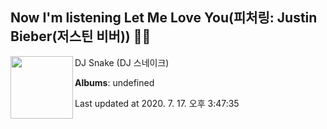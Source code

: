 ## Now I'm listening Let Me Love You(피처링: Justin Bieber(저스틴 비버)) 🎵🎵

[<img align="left" width="100" src="https://i.ytimg.com/vi/euCqAq6BRa4/sddefault.jpg?sqp=-oaymwEWCJADEOEBIAQqCghqEJQEGHgg6AJIWg&rs">](https://music.youtube.com/channel/UC0c4bK_92XYr0YtASqqWOJg)

DJ Snake (DJ 스네이크)

**Albums**: undefined

Last updated at 2020. 7. 17. 오후 3:47:35
